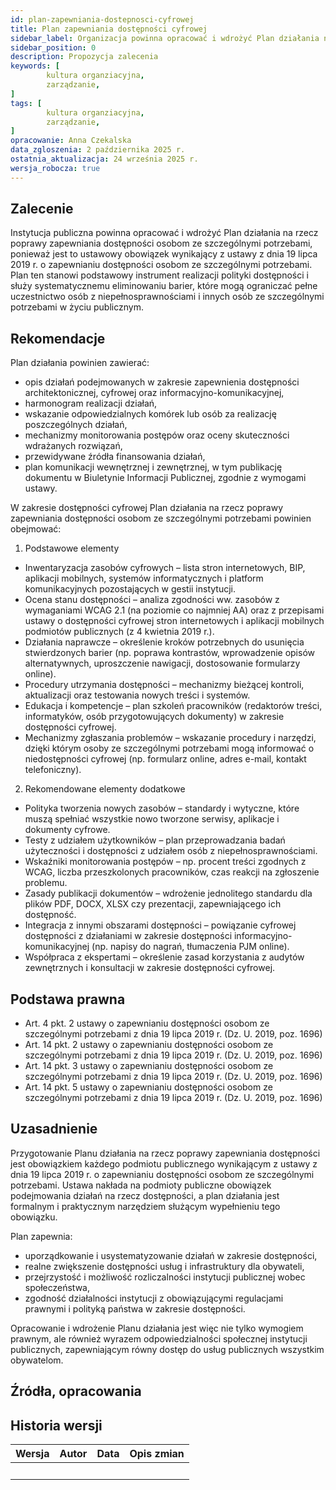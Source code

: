 ```yaml
---
id: plan-zapewniania-dostepnosci-cyfrowej
title: Plan zapewniania dostępności cyfrowej
sidebar_label: Organizacja powinna opracować i wdrożyć Plan działania na rzecz poprawy zapewniania dostępnośc
sidebar_position: 0
description: Propozycja zalecenia
keywords: [
        kultura organziacyjna,
		zarządzanie,
]
tags: [
        kultura organziacyjna,
		zarządzanie,
]
opracowanie: Anna Czekalska
data_zgloszenia: 2 października 2025 r.
ostatnia_aktualizacja: 24 września 2025 r.
wersja_robocza: true
---
```




## Zalecenie

Instytucja publiczna powinna opracować i wdrożyć Plan działania na rzecz poprawy zapewniania dostępności osobom ze szczególnymi potrzebami, ponieważ jest to ustawowy obowiązek wynikający z ustawy z dnia 19 lipca 2019 r. o zapewnianiu dostępności osobom ze szczególnymi potrzebami. Plan ten stanowi podstawowy instrument realizacji polityki dostępności i służy systematycznemu eliminowaniu barier, które mogą ograniczać pełne uczestnictwo osób z niepełnosprawnościami i innych osób ze szczególnymi potrzebami w życiu publicznym.

## Rekomendacje

Plan działania powinien zawierać:

- opis działań podejmowanych w zakresie zapewnienia dostępności architektonicznej, cyfrowej oraz informacyjno-komunikacyjnej,
- harmonogram realizacji działań,
- wskazanie odpowiedzialnych komórek lub osób za realizację poszczególnych działań,
- mechanizmy monitorowania postępów oraz oceny skuteczności wdrażanych rozwiązań,
- przewidywane źródła finansowania działań,
- plan komunikacji wewnętrznej i zewnętrznej, w tym publikację dokumentu w Biuletynie Informacji Publicznej, zgodnie z wymogami ustawy.

W zakresie dostępności cyfrowej Plan działania na rzecz poprawy zapewniania dostępności osobom ze szczególnymi potrzebami powinien obejmować:

1. Podstawowe elementy
- Inwentaryzacja zasobów cyfrowych – lista stron internetowych, BIP, aplikacji mobilnych, systemów informatycznych i platform komunikacyjnych pozostających w gestii instytucji.
- Ocena stanu dostępności – analiza zgodności ww. zasobów z wymaganiami WCAG 2.1 (na poziomie co najmniej AA) oraz z przepisami ustawy o dostępności cyfrowej stron internetowych i aplikacji mobilnych podmiotów publicznych (z 4 kwietnia 2019 r.).
- Działania naprawcze – określenie kroków potrzebnych do usunięcia stwierdzonych barier (np. poprawa kontrastów, wprowadzenie opisów alternatywnych, uproszczenie nawigacji, dostosowanie formularzy online).
- Procedury utrzymania dostępności – mechanizmy bieżącej kontroli, aktualizacji oraz testowania nowych treści i systemów.
- Edukacja i kompetencje – plan szkoleń pracowników (redaktorów treści, informatyków, osób przygotowujących dokumenty) w zakresie dostępności cyfrowej.
- Mechanizmy zgłaszania problemów – wskazanie procedury i narzędzi, dzięki którym osoby ze szczególnymi potrzebami mogą informować o niedostępności cyfrowej (np. formularz online, adres e-mail, kontakt telefoniczny).
2. Rekomendowane elementy dodatkowe
- Polityka tworzenia nowych zasobów – standardy i wytyczne, które muszą spełniać wszystkie nowo tworzone serwisy, aplikacje i dokumenty cyfrowe.
- Testy z udziałem użytkowników – plan przeprowadzania badań użyteczności i dostępności z udziałem osób z niepełnosprawnościami.
- Wskaźniki monitorowania postępów – np. procent treści zgodnych z WCAG, liczba przeszkolonych pracowników, czas reakcji na zgłoszenie problemu.
- Zasady publikacji dokumentów – wdrożenie jednolitego standardu dla plików PDF, DOCX, XLSX czy prezentacji, zapewniającego ich dostępność.
- Integracja z innymi obszarami dostępności – powiązanie cyfrowej dostępności z działaniami w zakresie dostępności informacyjno-komunikacyjnej (np. napisy do nagrań, tłumaczenia PJM online).
- Współpraca z ekspertami – określenie zasad korzystania z audytów zewnętrznych i konsultacji w zakresie dostępności cyfrowej.

## Podstawa prawna

- Art. 4 pkt. 2 ustawy o zapewnianiu dostępności osobom ze szczególnymi potrzebami z dnia 19 lipca 2019 r. (Dz. U. 2019, poz. 1696)
- Art. 14 pkt. 2 ustawy o zapewnianiu dostępności osobom ze szczególnymi potrzebami z dnia 19 lipca 2019 r. (Dz. U. 2019, poz. 1696)
- Art. 14 pkt. 3 ustawy o zapewnianiu dostępności osobom ze szczególnymi potrzebami z dnia 19 lipca 2019 r. (Dz. U. 2019, poz. 1696)
- Art. 14 pkt. 5 ustawy o zapewnianiu dostępności osobom ze szczególnymi potrzebami z dnia 19 lipca 2019 r. (Dz. U. 2019, poz. 1696)

## Uzasadnienie

Przygotowanie Planu działania na rzecz poprawy zapewniania dostępności jest obowiązkiem każdego podmiotu publicznego wynikającym z ustawy z dnia 19 lipca 2019 r. o zapewnianiu dostępności osobom ze szczególnymi potrzebami. Ustawa nakłada na podmioty publiczne obowiązek podejmowania działań na rzecz dostępności, a plan działania jest formalnym i praktycznym narzędziem służącym wypełnieniu tego obowiązku.

Plan zapewnia:

- uporządkowanie i usystematyzowanie działań w zakresie dostępności,
- realne zwiększenie dostępności usług i infrastruktury dla obywateli,
- przejrzystość i możliwość rozliczalności instytucji publicznej wobec społeczeństwa,
- zgodność działalności instytucji z obowiązującymi regulacjami prawnymi i polityką państwa w zakresie dostępności.

Opracowanie i wdrożenie Planu działania jest więc nie tylko wymogiem prawnym, ale również wyrazem odpowiedzialności społecznej instytucji publicznych, zapewniającym równy dostęp do usług publicznych wszystkim obywatelom.

## Źródła, opracowania


## Historia wersji

| **Wersja** | **Autor** | **Data** | **Opis zmian** |
| --- | --- | --- | --- |
| &nbsp; | &nbsp; | &nbsp; | &nbsp; |

